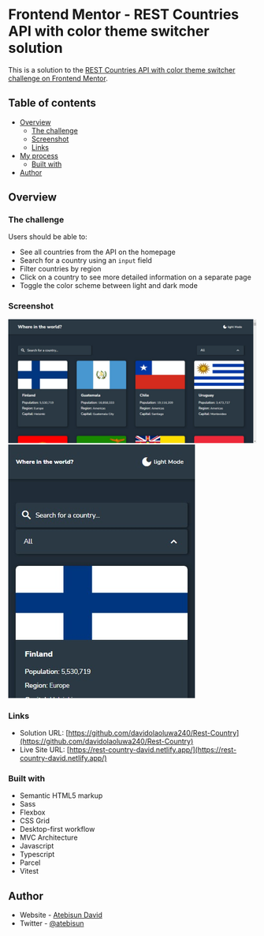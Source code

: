 # Frontend Mentor - REST Countries API with color theme switcher solution

This is a solution to the [REST Countries API with color theme switcher challenge on Frontend Mentor](https://www.frontendmentor.io/challenges/rest-countries-api-with-color-theme-switcher-5cacc469fec04111f7b848ca).

## Table of contents

- [Overview](#overview)
  - [The challenge](#the-challenge)
  - [Screenshot](#screenshot)
  - [Links](#links)
- [My process](#my-process)
  - [Built with](#built-with)
- [Author](#author)

## Overview

### The challenge

Users should be able to:

- See all countries from the API on the homepage
- Search for a country using an `input` field
- Filter countries by region
- Click on a country to see more detailed information on a separate page
- Toggle the color scheme between light and dark mode

### Screenshot

![](./src/images/screenshot-desktop.png)
![](./src/images/screenshot-phone.png)

### Links

- Solution URL: [https://github.com/davidolaoluwa240/Rest-Country](https://github.com/davidolaoluwa240/Rest-Country)
- Live Site URL: [https://rest-country-david.netlify.app/](https://rest-country-david.netlify.app/)

### Built with

- Semantic HTML5 markup
- Sass
- Flexbox
- CSS Grid
- Desktop-first workflow
- MVC Architecture
- Javascript
- Typescript
- Parcel
- Vitest

## Author

- Website - [Atebisun David](https://david-portfolio-three.vercel.app/)
- Twitter - [@atebisun](https://www.twitter.com/atebisun)
